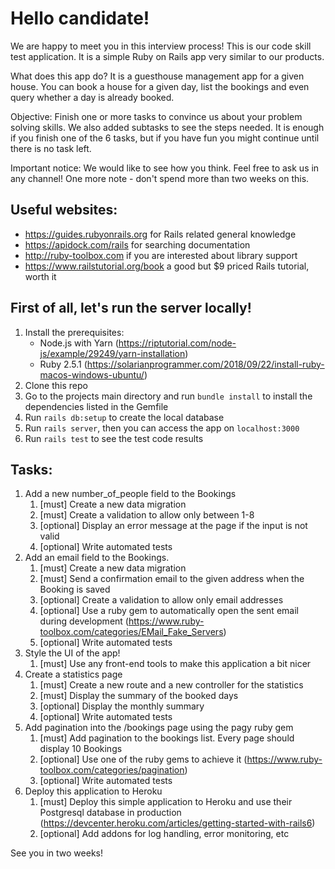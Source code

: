 # Hello candidate!

We are happy to meet you in this interview process! This is our code skill test application. It is a simple Ruby on Rails app very similar to our products.

What does this app do? It is a guesthouse management app for a given house. You can book a house for a given day, list the bookings and even query whether a day is already booked.

Objective: Finish one or more tasks to convince us about your problem solving skills. We also added subtasks to see the steps needed. It is enough if you finish one of the 6 tasks, but if you have fun you might continue until there is no task left. 

Important notice: We would like to see how you think. Feel free to ask us in any channel! One more note - don't spend more than two weeks on this.

## Useful websites:
* https://guides.rubyonrails.org for Rails related general knowledge
* https://apidock.com/rails for searching documentation
* http://ruby-toolbox.com if you are interested about library support
* https://www.railstutorial.org/book a good but $9 priced Rails tutorial, worth it

## First of all, let's run the server locally!
1. Install the prerequisites:
    - Node.js with Yarn (https://riptutorial.com/node-js/example/29249/yarn-installation)
    - Ruby 2.5.1 (https://solarianprogrammer.com/2018/09/22/install-ruby-macos-windows-ubuntu/)
2. Clone this repo
3. Go to the projects main directory and run `bundle install` to install the dependencies listed in the Gemfile
4. Run `rails db:setup` to create the local database
5. Run `rails server`, then you can access the app on `localhost:3000`
6. Run `rails test` to see the test code results

## Tasks:
1. Add a new number_of_people field to the Bookings
    1. [must] Create a new data migration
    2. [must] Create a validation to allow only between 1-8
    3. [optional] Display an error message at the page if the input is not valid 
    4. [optional] Write automated tests
2. Add an email field to the Bookings.
    1. [must] Create a new data migration
    2. [must] Send a confirmation email to the given address when the Booking is saved
    3. [optional] Create a validation to allow only email addresses
    4. [optional] Use a ruby gem to automatically open the sent email during development (https://www.ruby-toolbox.com/categories/EMail_Fake_Servers)
    5. [optional] Write automated tests
3. Style the UI of the app!
    1. [must] Use any front-end tools to make this application a bit nicer
4. Create a statistics page
    1. [must] Create a new route and a new controller for the statistics
    2. [must] Display the summary of the booked days
    3. [optional] Display the monthly summary
    4. [optional] Write automated tests
5. Add pagination into the /bookings page using the pagy ruby gem
    1. [must] Add pagination to the bookings list. Every page should display 10 Bookings
    2. [optional] Use one of the ruby gems to achieve it (https://www.ruby-toolbox.com/categories/pagination)
    3. [optional] Write automated tests
6. Deploy this application to Heroku
    1. [must] Deploy this simple application to Heroku and use their Postgresql database in production (https://devcenter.heroku.com/articles/getting-started-with-rails6)
    2. [optional] Add addons for log handling, error monitoring, etc
    
    
See you in two weeks!
